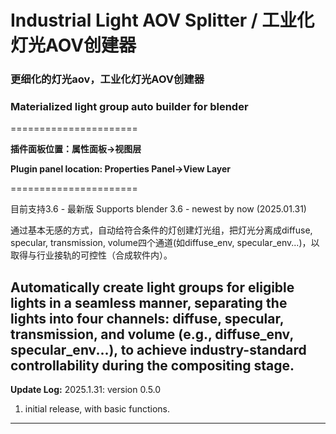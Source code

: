 # Industrial Light AOV Splitter / 工业化灯光AOV创建器

### 更细化的灯光aov，工业化灯光AOV创建器

### Materialized light group auto builder for blender
======================

**插件面板位置：属性面板→视图层**

**Plugin panel location: Properties Panel→View Layer**

======================

目前支持3.6 - 最新版 Supports blender 3.6 - newest by now (2025.01.31)

通过基本无感的方式，自动给符合条件的灯创建灯光组，把灯光分离成diffuse, specular, transmission, volume四个通道(如diffuse_env, specular_env...)，以取得与行业接轨的可控性（合成软件内）。

Automatically create light groups for eligible lights in a seamless manner, separating the lights into four channels: diffuse, specular, transmission, and volume (e.g., diffuse_env, specular_env...), to achieve industry-standard controllability during the compositing stage.
---
**Update Log:**
2025.1.31: version 0.5.0

1. initial release, with basic functions.

---
